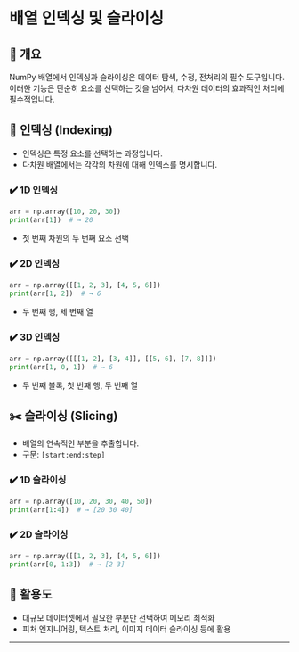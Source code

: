 # 배열 인덱싱 및 슬라이싱

## 📌 개요
NumPy 배열에서 인덱싱과 슬라이싱은 데이터 탐색, 수정, 전처리의 필수 도구입니다.  
이러한 기능은 단순히 요소를 선택하는 것을 넘어서, 다차원 데이터의 효과적인 처리에 필수적입니다.

## 🔎 인덱싱 (Indexing)
- 인덱싱은 특정 요소를 선택하는 과정입니다.
- 다차원 배열에서는 각각의 차원에 대해 인덱스를 명시합니다.

### ✔️ 1D 인덱싱
```python
arr = np.array([10, 20, 30])
print(arr[1])  # → 20
```
- 첫 번째 차원의 두 번째 요소 선택

### ✔️ 2D 인덱싱
```python
arr = np.array([[1, 2, 3], [4, 5, 6]])
print(arr[1, 2])  # → 6
```
- 두 번째 행, 세 번째 열

### ✔️ 3D 인덱싱
```python
arr = np.array([[[1, 2], [3, 4]], [[5, 6], [7, 8]]])
print(arr[1, 0, 1])  # → 6
```
- 두 번째 블록, 첫 번째 행, 두 번째 열

## ✂️ 슬라이싱 (Slicing)
- 배열의 연속적인 부분을 추출합니다.
- 구문: `[start:end:step]`

### ✔️ 1D 슬라이싱
```python
arr = np.array([10, 20, 30, 40, 50])
print(arr[1:4])  # → [20 30 40]
```

### ✔️ 2D 슬라이싱
```python
arr = np.array([[1, 2, 3], [4, 5, 6]])
print(arr[0, 1:3])  # → [2 3]
```

## 🚀 활용도
- 대규모 데이터셋에서 필요한 부분만 선택하여 메모리 최적화
- 피처 엔지니어링, 텍스트 처리, 이미지 데이터 슬라이싱 등에 활용

---
